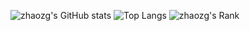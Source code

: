 
![zhaozg's GitHub stats](https://github-readme-stats.vercel.app/api?username=zhaozg&count_private=true&show_icons=true)
![Top Langs](https://github-readme-stats.vercel.app/api/top-langs/?username=zhaozg&show_icons=true&layout=compact)
![zhaozg's Rank](https://github-profile-trophy.vercel.app/?username=zhaozg)

<!--
**zhaozg/zhaozg** is a ✨ _special_ ✨ repository because its `README.md` (this file) appears on your GitHub profile.

Here are some ideas to get you started:

- 🔭 I’m currently working on ...
- 🌱 I’m currently learning ...
- 👯 I’m looking to collaborate on ...
- 🤔 I’m looking for help with ...
- 💬 Ask me about ...
- 📫 How to reach me: ...
- 😄 Pronouns: ...
- ⚡ Fun fact: ...
-->
